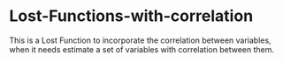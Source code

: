 # Lost-Functions-with-correlation
This is a Lost Function to incorporate the correlation between variables, when it needs estimate a set of variables with correlation between them.
